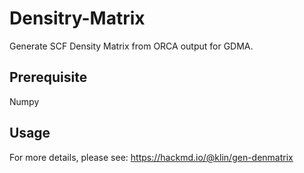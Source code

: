 # Densitry-Matrix
Generate SCF Density Matrix from ORCA output for GDMA.  
## Prerequisite  
Numpy  
## Usage 
For more details, please see: https://hackmd.io/@klin/gen-denmatrix
